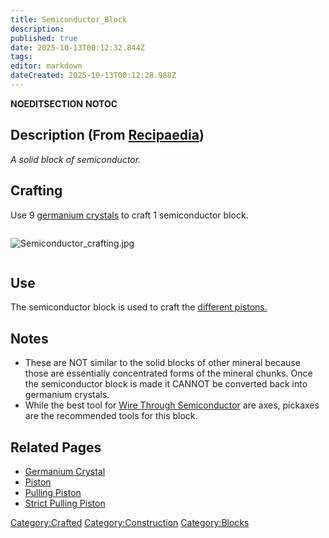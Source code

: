 ```yaml
---
title: Semiconductor_Block
description: 
published: true
date: 2025-10-13T00:12:32.844Z
tags: 
editor: markdown
dateCreated: 2025-10-13T00:12:28.988Z
---
```


__NOEDITSECTION__ __NOTOC__

## Description (From [Recipaedia](.. "wikilink"))

*A solid block of semiconductor.*

## Crafting

Use 9 [germanium crystals](Germanium_Crystal "wikilink") to craft 1
semiconductor block.

<div style="overflow:hidden">

![Semiconductor_crafting.jpg](Semiconductor_crafting.jpg
"Semiconductor_crafting.jpg")

</div>

## Use

The semiconductor block is used to craft the [different
pistons.](../Electrics/Piston.md "wikilink")

## Notes

  - These are NOT similar to the solid blocks of other mineral because
    those are essentially concentrated forms of the mineral chunks. Once
    the semiconductor block is made it CANNOT be converted back into
    germanium crystals.
  - While the best tool for [Wire Through
    Semiconductor](../Electrics/Wire_Through_Semiconductor.md "wikilink") are axes,
    pickaxes are the recommended tools for this block.

## Related Pages

  - [Germanium Crystal](Germanium_Crystal "wikilink")
  - [Piston](../Electrics/Piston.md "wikilink")
  - [Pulling Piston](../Electrics/Pulling_Piston.md "wikilink")
  - [Strict Pulling Piston](Strict_Pulling_Piston "wikilink")

[Category:Crafted](Category:Crafted "wikilink")
[Category:Construction](Category:Construction "wikilink")
[Category:Blocks](Category:Blocks "wikilink")